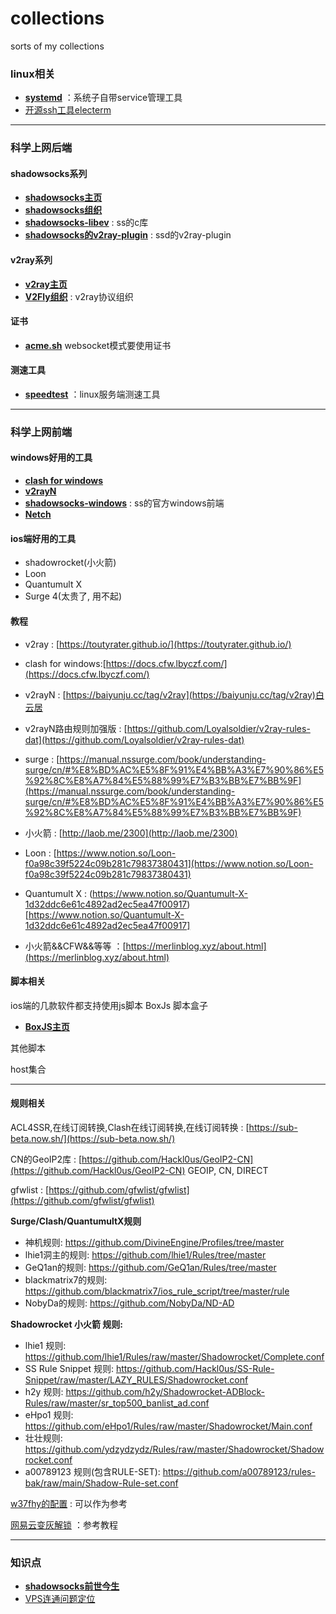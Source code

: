 # collections
sorts of my collections

### linux相关
- [**systemd**](https://github.com/systemd/systemd) ：系统子自带service管理工具
- [开源ssh工具electerm](https://github.com/electerm/electerm/releases)

---

### 科学上网后端
#### **shadowsocks系列** 
- [**shadowsocks主页**](https://shadowsocks.org/)
- [**shadowsocks组织**](https://github.com/shadowsocks)
- [**shadowsocks-libev**](https://github.com/shadowsocks/shadowsocks-libev) : ss的c库
- [**shadowsocks的v2ray-plugin**](https://github.com/shadowsocks/v2ray-plugin) : ssd的v2ray-plugin

#### **v2ray系列**
- [**v2ray主页**](https://www.v2fly.org/)
- [**V2Fly组织**](https://github.com/v2fly) : v2ray协议组织

#### 证书
- [**acme.sh**](https://github.com/acmesh-official/acme.sh) websocket模式要使用证书

#### 测速工具
- [**speedtest**](https://github.com/sivel/speedtest-cli) ：linux服务端测速工具

---

### 科学上网前端
#### **windows好用的工具** 
- [**clash for windows**](https://github.com/Fndroid/clash_for_windows_pkg)
- [**v2rayN**](https://github.com/2dust/v2rayN)
- [**shadowsocks-windows**](https://github.com/shadowsocks/shadowsocks-windows) : ss的官方windows前端
- [**Netch**](https://github.com/NetchX/Netch)

#### **ios端好用的工具**
- shadowrocket(小火箭)
- Loon
- Quantumult X
- Surge 4(太贵了, 用不起)

#### 教程
- v2ray : [https://toutyrater.github.io/](https://toutyrater.github.io/)

- clash for windows:[https://docs.cfw.lbyczf.com/](https://docs.cfw.lbyczf.com/)
- v2rayN : [https://baiyunju.cc/tag/v2ray](https://baiyunju.cc/tag/v2ray)白云居
- v2rayN路由规则加强版 : [https://github.com/Loyalsoldier/v2ray-rules-dat](https://github.com/Loyalsoldier/v2ray-rules-dat)

- surge : [https://manual.nssurge.com/book/understanding-surge/cn/#%E8%BD%AC%E5%8F%91%E4%BB%A3%E7%90%86%E5%92%8C%E8%A7%84%E5%88%99%E7%B3%BB%E7%BB%9F](https://manual.nssurge.com/book/understanding-surge/cn/#%E8%BD%AC%E5%8F%91%E4%BB%A3%E7%90%86%E5%92%8C%E8%A7%84%E5%88%99%E7%B3%BB%E7%BB%9F)
- 小火箭 : [http://laob.me/2300](http://laob.me/2300)
- Loon : [https://www.notion.so/Loon-f0a98c39f5224c09b281c79837380431](https://www.notion.so/Loon-f0a98c39f5224c09b281c79837380431)
- Quantumult X : (https://www.notion.so/Quantumult-X-1d32ddc6e61c4892ad2ec5ea47f00917)[https://www.notion.so/Quantumult-X-1d32ddc6e61c4892ad2ec5ea47f00917]
- 小火箭&&CFW&&等等 ：[https://merlinblog.xyz/about.html](https://merlinblog.xyz/about.html)


#### 脚本相关
ios端的几款软件都支持使用js脚本
BoxJs 脚本盒子
- [**BoxJS主页**](https://chavyleung.gitbook.io/boxjs/)

其他脚本

host集合

---

#### 规则相关
ACL4SSR,在线订阅转换,Clash在线订阅转换,在线订阅转换 : [https://sub-beta.now.sh/](https://sub-beta.now.sh/)

 CN的GeoIP2库 : [https://github.com/Hackl0us/GeoIP2-CN](https://github.com/Hackl0us/GeoIP2-CN)  GEOIP, CN, DIRECT

gfwlist : [https://github.com/gfwlist/gfwlist](https://github.com/gfwlist/gfwlist)

**Surge/Clash/QuantumultX规则**
* 神机规则: https://github.com/DivineEngine/Profiles/tree/master
* lhie1洞主的规则: https://github.com/lhie1/Rules/tree/master
* GeQ1an的规则: https://github.com/GeQ1an/Rules/tree/master
* blackmatrix7的规则: https://github.com/blackmatrix7/ios_rule_script/tree/master/rule
* NobyDa的规则: https://github.com/NobyDa/ND-AD

**Shadowrocket 小火箭 规则:**
* lhie1 规则: https://github.com/lhie1/Rules/raw/master/Shadowrocket/Complete.conf
* SS Rule Snippet 规则: https://github.com/Hackl0us/SS-Rule-Snippet/raw/master/LAZY_RULES/Shadowrocket.conf
* h2y 规则: https://github.com/h2y/Shadowrocket-ADBlock-Rules/raw/master/sr_top500_banlist_ad.conf
* eHpo1 规则: https://github.com/eHpo1/Rules/raw/master/Shadowrocket/Main.conf
* 壮壮规则: https://github.com/ydzydzydz/Rules/raw/master/Shadowrocket/Shadowrocket.conf
* a00789123 规则(包含RULE-SET): https://github.com/a00789123/rules-bak/raw/main/Shadow-Rule-set.conf
 
[w37fhy的配置](https://github.com/w37fhy/QuantumultX) : 可以作为参考

[网易云变灰解锁](https://github.com/nondanee/UnblockNeteaseMusic) ：参考教程



---

### 知识点
- [**shadowsocks前世今生**](https://github.com/KeiKinn/ShadowsocksBio)
- [VPS连通问题定位](https://www.cnblogs.com/diffx/p/13817890.html)

